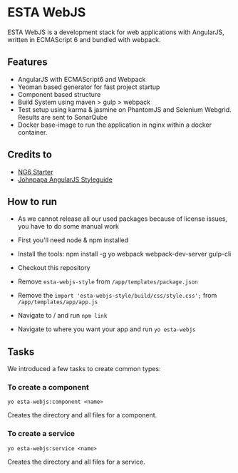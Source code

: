 # ESTA WebJS
ESTA WebJS is a development stack for web applications with AngularJS, written in ECMAScript 6 and bundled with webpack.

## Features
* AngularJS with ECMAScript6 and Webpack
* Yeoman based generator for fast project startup
* Component based structure
* Build System using maven > gulp > webpack
* Test setup using karma & jasmine on PhantomJS and Selenium Webgrid. Results are sent to SonarQube
* Docker base-image to run the application in nginx within a docker container.

## Credits to
* [NG6 Starter](https://github.com/AngularClass/NG6-starter)
* [Johnpapa AngularJS Styleguide](https://github.com/johnpapa/angular-styleguide)

## How to run
* As we cannot release all our used packages because of license issues, you have to do some manual work

* First you'll need node & npm installed
* Install the tools: npm install -g yo webpack webpack-dev-server gulp-cli
* Checkout this repository
* Remove `esta-webjs-style` from `/app/templates/package.json`
* Remove the `import 'esta-webjs-style/build/css/style.css';` from `/app/templates/app/app.js`
* Navigate to / and run `npm link`
* Navigate to where you want your app and run `yo esta-webjs`

## Tasks
We introduced a few tasks to create common types:

### To create a component

`yo esta-webjs:component <name>`

Creates the directory and all files for a component.

### To create a service

`yo esta-webjs:service <name>`

Creates the directory and all files for a service.
